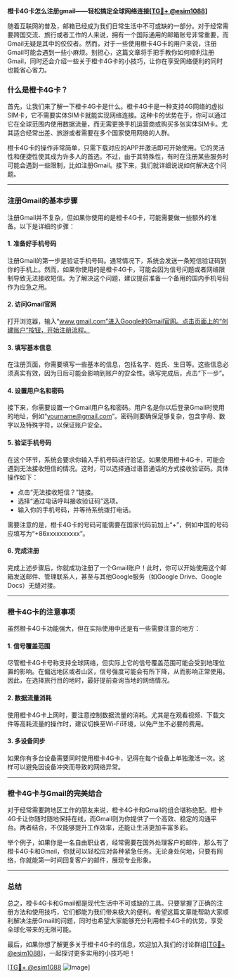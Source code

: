 **橙卡4G卡怎么注册gmail——轻松搞定全球网络连接[[TG💪+ @esim1088](https://t.me/s/esim1088)]**

随着互联网的普及，邮箱已经成为我们日常生活中不可或缺的一部分。对于经常需要跨国交流、旅行或者工作的人来说，拥有一个国际通用的邮箱账号非常重要，而Gmail无疑是其中的佼佼者。然而，对于一些使用橙卡4G卡的用户来说，注册Gmail可能会遇到一些小麻烦。别担心，这篇文章将手把手教你如何顺利注册Gmail，同时还会介绍一些关于橙卡4G卡的小技巧，让你在享受网络便利的同时也能省心省力。

### **什么是橙卡4G卡？**

首先，让我们来了解一下橙卡4G卡是什么。橙卡4G卡是一种支持4G网络的虚拟SIM卡，它不需要实体SIM卡就能实现网络连接。这种卡的优势在于，你可以通过它在全球范围内使用数据流量，而无需更换手机运营商或购买多张实体SIM卡。尤其适合经常出差、旅游或者需要在多个国家使用网络的人群。

橙卡4G卡的操作非常简单，只需下载对应的APP并激活即可开始使用。它的灵活性和便捷性使其成为许多人的首选。不过，由于其特殊性，有时在注册某些服务时可能会遇到一些限制，比如注册Gmail。接下来，我们就详细说说如何解决这个问题。

---

### **注册Gmail的基本步骤**

注册Gmail并不复杂，但如果你使用的是橙卡4G卡，可能需要做一些额外的准备。以下是详细的步骤：

#### **1. 准备好手机号码**
注册Gmail的第一步是验证手机号码。通常情况下，系统会发送一条短信验证码到你的手机上。然而，如果你使用的是橙卡4G卡，可能会因为信号问题或者网络限制导致无法接收短信。为了解决这个问题，建议提前准备一个备用的国内手机号码作为应急之用。

#### **2. 访问Gmail官网**
打开浏览器，输入“www.gmail.com”进入Google的Gmail官网。点击页面上的“创建账户”按钮，开始注册流程。

#### **3. 填写基本信息**
在注册页面，你需要填写一些基本的信息，包括名字、姓氏、生日等。这些信息必须真实有效，因为日后可能会影响到账户的安全性。填写完成后，点击“下一步”。

#### **4. 设置用户名和密码**
接下来，你需要设置一个Gmail用户名和密码。用户名是你以后登录Gmail时使用的地址，例如“yourname@gmail.com”。密码则要确保足够复杂，包含字母、数字以及特殊字符，以保证账户安全。

#### **5. 验证手机号码**
在这个环节，系统会要求你输入手机号码进行验证。如果使用橙卡4G卡，可能会遇到无法接收短信的情况。这时，可以选择通过语音通话的方式接收验证码。具体操作如下：
- 点击“无法接收短信？”链接。
- 选择“通过电话呼叫接收验证码”选项。
- 输入你的手机号码，并等待系统拨打电话。

需要注意的是，橙卡4G卡的号码可能需要在国家代码前加上“+”，例如中国的号码应填写为“+86xxxxxxxxxx”。

#### **6. 完成注册**
完成上述步骤后，你就成功注册了一个Gmail账户！此时，你可以开始使用这个邮箱发送邮件、管理联系人，甚至与其他Google服务（如Google Drive、Google Docs）无缝对接。

---

### **橙卡4G卡的注意事项**

虽然橙卡4G卡功能强大，但在实际使用中还是有一些需要注意的地方：

#### **1. 信号覆盖范围**
尽管橙卡4G卡号称支持全球网络，但实际上它的信号覆盖范围可能会受到地理位置的影响。在偏远地区或者山区，信号强度可能会有所下降，从而影响正常使用。因此，在选择旅行目的地时，最好提前查询当地的网络情况。

#### **2. 数据流量消耗**
使用橙卡4G卡上网时，要注意控制数据流量的消耗。尤其是在观看视频、下载文件等高耗流量的操作时，建议切换至Wi-Fi环境，以免产生不必要的费用。

#### **3. 多设备同步**
如果你有多台设备需要同时使用橙卡4G卡，记得在每个设备上单独激活一次。这样可以避免因设备冲突而导致的网络异常。

---

### **橙卡4G卡与Gmail的完美结合**

对于经常需要跨地区工作的朋友来说，橙卡4G卡和Gmail的组合堪称绝配。橙卡4G卡让你随时随地保持在线，而Gmail则为你提供了一个高效、稳定的沟通平台。两者结合，不仅能够提升工作效率，还能让生活更加丰富多彩。

举个例子，如果你是一名自由职业者，经常需要在国外处理客户的邮件，那么有了橙卡4G卡和Gmail，你就可以轻松应对各种紧急任务。无论身处何地，只要有网络，你就能第一时间回复客户的邮件，展现专业形象。

---

### **总结**

总之，橙卡4G卡和Gmail都是现代生活中不可或缺的工具。只要掌握了正确的注册方法和使用技巧，它们都能为我们带来极大的便利。希望这篇文章能帮助大家顺利解决注册Gmail的问题，同时也希望大家能够充分利用橙卡4G卡的优势，享受全球化带来的无限可能。

最后，如果你想了解更多关于橙卡4G卡的信息，欢迎加入我们的讨论群组[[TG💪+ @esim1088](https://t.me/s/esim1088)]，一起探讨更多实用的小技巧吧！

[[TG💪+ @esim1088](https://t.me/s/esim1088) ![Image](https://i.postimg.cc/4NQfJmqS/Snipaste-2025-05-13-00-14-12.png)]